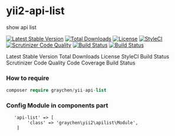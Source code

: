 # yii2-api-list
show api list

[![Latest Stable Version](https://poser.pugx.org/graychen/yii2-api-list/version)](https://packagist.org/packages/graychen/yii2-api-list)
[![Total Downloads](https://poser.pugx.org/graychen/yii2-api-list/downloads)](https://packagist.org/packages/graychen/yii2-api-list)
[![License](https://poser.pugx.org/graychen/yii2-api-list/license)](https://packagist.org/packages/yii2-api-list)
[![StyleCI](https://styleci.io/repos/105169948/shield?branch=test)](https://styleci.io/repos/105169948)
[![Scrutinizer Code Quality](https://scrutinizer-ci.com/g/Graychen/yii2-api-list/badges/quality-score.png?b=master)](https://scrutinizer-ci.com/g/Graychen/yii2-api-list/?branch=master)
[![Build Status](https://scrutinizer-ci.com/g/Graychen/yii2-api-list/badges/build.png?b=master)](https://scrutinizer-ci.com/g/Graychen/yii2-api-list/build-status/master)
[![Build Status](https://travis-ci.org/Graychen/yii2-api-list.svg?branch=master)](https://travis-ci.org/Graychen/yii2-api-list)

Latest Stable Version Total Downloads License StyleCI Build Status Scrutinizer Code Quality Code Coverage Build Status
### How to require
```php
composer require graychen/yii-api-list
```

### Config Module in components part
```
   'api-list' => [
        'class' => 'graychen\yii2\apilist\Module',
    ]
```